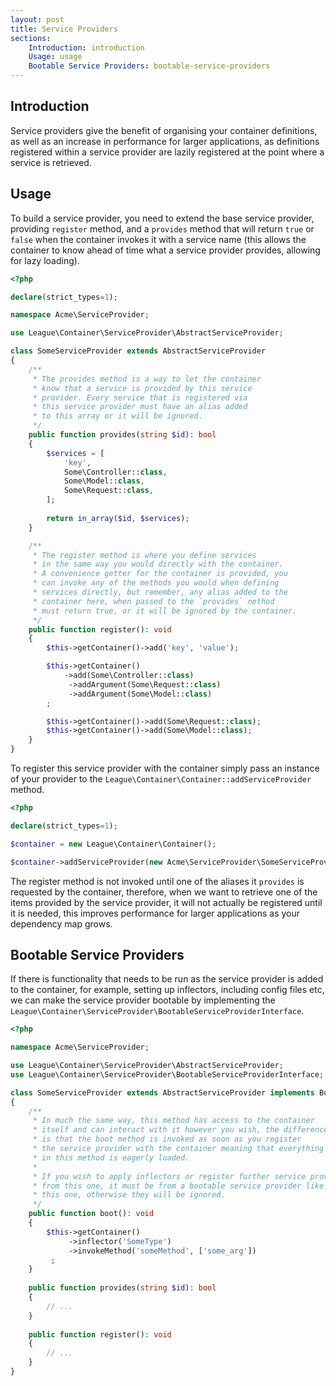 ```yaml
---
layout: post
title: Service Providers
sections:
    Introduction: introduction
    Usage: usage
    Bootable Service Providers: bootable-service-providers
---
```

## Introduction

Service providers give the benefit of organising your container definitions, as well as an increase in performance for larger applications, as definitions registered within a service provider are lazily registered at the point where a service is retrieved.

## Usage

To build a service provider, you need to extend the base service provider, providing `register` method, and a `provides` method that will return `true` or `false` when the container invokes it with a service name (this allows the container to know ahead of time what a service provider provides, allowing for lazy loading).

~~~ php
<?php 

declare(strict_types=1);

namespace Acme\ServiceProvider;

use League\Container\ServiceProvider\AbstractServiceProvider;

class SomeServiceProvider extends AbstractServiceProvider
{
    /**
     * The provides method is a way to let the container
     * know that a service is provided by this service
     * provider. Every service that is registered via
     * this service provider must have an alias added
     * to this array or it will be ignored.
     */
    public function provides(string $id): bool
    {
        $services = [
            'key',
            Some\Controller::class,
            Some\Model::class,
            Some\Request::class,
        ];
        
        return in_array($id, $services);
    }

    /**
     * The register method is where you define services
     * in the same way you would directly with the container.
     * A convenience getter for the container is provided, you
     * can invoke any of the methods you would when defining
     * services directly, but remember, any alias added to the
     * container here, when passed to the `provides` nethod
     * must return true, or it will be ignored by the container.
     */
    public function register(): void
    {
        $this->getContainer()->add('key', 'value');

        $this->getContainer()
            ->add(Some\Controller::class)
             ->addArgument(Some\Request::class)
             ->addArgument(Some\Model::class)
        ;

        $this->getContainer()->add(Some\Request::class);
        $this->getContainer()->add(Some\Model::class);
    }
}
~~~

To register this service provider with the container simply pass an instance of your provider to the `League\Container\Container::addServiceProvider` method.

~~~ php
<?php 

declare(strict_types=1);

$container = new League\Container\Container();

$container->addServiceProvider(new Acme\ServiceProvider\SomeServiceProvider);
~~~

The register method is not invoked until one of the aliases it `provides` is requested by the container, therefore, when we want to retrieve one of the items provided by the service provider, it will not actually be registered until it is needed, this improves performance for larger applications as your dependency map grows.

## Bootable Service Providers

If there is functionality that needs to be run as the service provider is added to the container, for example, setting up inflectors, including config files etc, we can make the service provider bootable by implementing the `League\Container\ServiceProvider\BootableServiceProviderInterface`.

~~~ php
<?php

namespace Acme\ServiceProvider;

use League\Container\ServiceProvider\AbstractServiceProvider;
use League\Container\ServiceProvider\BootableServiceProviderInterface;

class SomeServiceProvider extends AbstractServiceProvider implements BootableServiceProviderInterface
{
    /**
     * In much the same way, this method has access to the container
     * itself and can interact with it however you wish, the difference
     * is that the boot method is invoked as soon as you register
     * the service provider with the container meaning that everything
     * in this method is eagerly loaded.
     *
     * If you wish to apply inflectors or register further service providers
     * from this one, it must be from a bootable service provider like
     * this one, otherwise they will be ignored.
     */
    public function boot(): void
    {
        $this->getContainer()
             ->inflector('SomeType')
             ->invokeMethod('someMethod', ['some_arg'])
         ;
    }
    
    public function provides(string $id): bool
    {
        // ...
    }
    
    public function register(): void
    {
        // ...
    }
}
~~~
